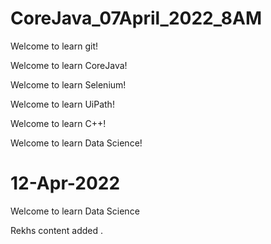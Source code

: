 

# CoreJava_07April_2022_8AM


Welcome to learn git!

Welcome to learn CoreJava!

Welcome to learn Selenium!

Welcome to learn UiPath!

Welcome to learn C++!


Welcome to learn Data Science!

12-Apr-2022
=======
Welcome to learn Data Science

Rekhs  content added .


